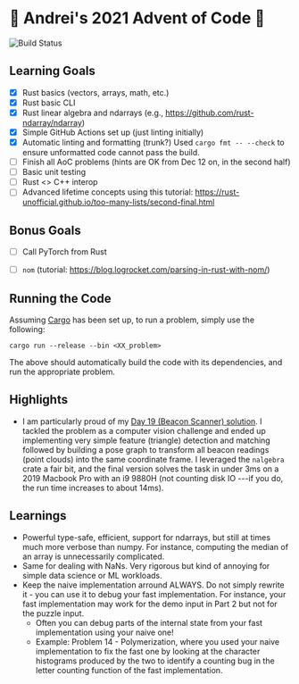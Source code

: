 # 🎄 Andrei's 2021 Advent of Code 🎄
![Build Status](https://github.com/AndreiBarsan/2021-advent-of-code/actions/workflows/aoc-ci-build.yml/badge.svg)
## Learning Goals
 - [X] Rust basics (vectors, arrays, math, etc.)
 - [X] Rust basic CLI
 - [X] Rust linear algebra and ndarrays (e.g., https://github.com/rust-ndarray/ndarray)
 - [X] Simple GitHub Actions set up (just linting initially)
 - [X] Automatic linting and formatting (trunk?) Used `cargo fmt -- --check` to ensure unformatted code cannot pass the build.
 - [ ] Finish all AoC problems (hints are OK from Dec 12 on, in the second half)
 - [ ] Basic unit testing
 - [ ] Rust <> C++ interop
 - [ ] Advanced lifetime concepts using this tutorial: https://rust-unofficial.github.io/too-many-lists/second-final.html

## Bonus Goals
 - [ ] Call PyTorch from Rust
 - [ ] `nom` (tutorial: https://blog.logrocket.com/parsing-in-rust-with-nom/)


## Running the Code

Assuming [Cargo](https://doc.rust-lang.org/rust-by-example/cargo.html) has been set up, to run a problem, simply use
the following:
```
cargo run --release --bin <XX_problem>
```
The above should automatically build the code with its dependencies, and run the appropriate problem.

## Highlights

 * I am particularly proud of my [Day 19 (Beacon Scanner) solution](src/bin/19_beacon_scanner.rs). I tackled the problem
   as a computer vision challenge and ended up implementing very simple feature (triangle) detection and matching
   followed by building a pose graph to transform all beacon readings (point clouds) into the same coordinate frame. I
   leveraged the `nalgebra` crate a fair bit, and the final version solves the task in under 3ms on a 2019 Macbook Pro
   with an i9 9880H (not counting disk IO ---if you do, the run time increases to about 14ms).

## Learnings
 - Powerful type-safe, efficient, support for ndarrays, but still at times much more verbose than numpy.
 For instance, computing the median of an array is unnecessarily complicated.
 - Same for dealing with NaNs. Very rigorous but kind of annoying for simple data science or ML workloads.
 - Keep the naive implementation arround ALWAYS. Do not simply rewrite it - you can use it to debug your fast
   implementation. For instance, your fast implementation may work for the demo input in Part 2 but not for the puzzle
   input.
    - Often you can debug parts of the internal state from your fast implementation using your naive one!
    - Example: Problem 14 - Polymerization, where you used your naive implementation to fix the fast one by looking at
      the character histograms produced by the two to identify a counting bug in the letter counting function of the
      fast implementation.